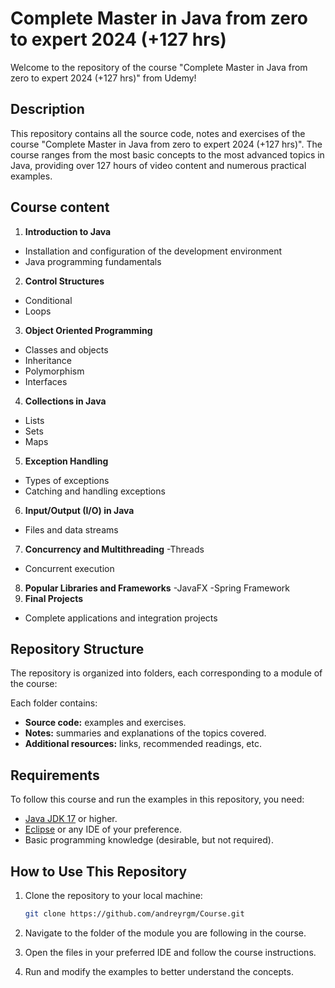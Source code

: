 # Complete Master in Java from zero to expert 2024 (+127 hrs)

Welcome to the repository of the course "Complete Master in Java from zero to expert 2024 (+127 hrs)" from Udemy!

## Description

This repository contains all the source code, notes and exercises of the course "Complete Master in Java from zero to expert 2024 (+127 hrs)". The course ranges from the most basic concepts to the most advanced topics in Java, providing over 127 hours of video content and numerous practical examples.

## Course content

1. **Introduction to Java**
 - Installation and configuration of the development environment
 - Java programming fundamentals
2. **Control Structures**
 - Conditional
 - Loops
3. **Object Oriented Programming**
 - Classes and objects
 - Inheritance
 - Polymorphism
 - Interfaces
4. **Collections in Java**
 - Lists
 - Sets
 - Maps
5. **Exception Handling**
 - Types of exceptions
 - Catching and handling exceptions
6. **Input/Output (I/O) in Java**
 - Files and data streams
7. **Concurrency and Multithreading**
 -Threads
 - Concurrent execution
8. **Popular Libraries and Frameworks**
 -JavaFX
 -Spring Framework
9. **Final Projects**
 - Complete applications and integration projects

## Repository Structure

The repository is organized into folders, each corresponding to a module of the course:


Each folder contains:
- **Source code:** examples and exercises.
- **Notes:** summaries and explanations of the topics covered.
- **Additional resources:** links, recommended readings, etc.

## Requirements

To follow this course and run the examples in this repository, you need:

- [Java JDK 17](https://www.oracle.com/java/technologies/javase-jdk17-downloads.html) or higher.
- [Eclipse](https://www.eclipse.org/downloads/) or any IDE of your preference.
- Basic programming knowledge (desirable, but not required).

## How to Use This Repository

1. Clone the repository to your local machine:
   ```bash
   git clone https://github.com/andreyrgm/Course.git

2. Navigate to the folder of the module you are following in the course.

3. Open the files in your preferred IDE and follow the course instructions.

4. Run and modify the examples to better understand the concepts.
